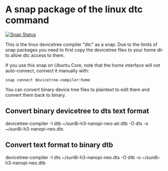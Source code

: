# A snap package of the linux dtc command

[![Snap Status](https://build.snapcraft.io/badge/ogra1/devicetree-compiler.svg)](https://build.snapcraft.io/user/ogra1/devicetree-compiler)

This is the linux devicetree compiler "dtc" as a snap.
Due to the limits of snap packages you need to first copy the devicetree files to your home dir to allow dtc access to them.

If you use this snap on Ubuntu Core, note that the home interface will not auto-connect, connect it manually with:

`snap connect devicetree-compiler:home`

You can convert binary device tree files to plaintext to edit them and convert them back to binary.

## Convert binary devicetree to dts text format

devicetree-compiler -I dtb ~/sun8i-h3-nanopi-neo-air.dtb -O dts -o ~/sun8i-h3-nanopi-neo.dts

## Convert text format to binary dtb

devicetree-compiler -I dts ~/sun8i-h3-nanopi-neo.dts -O dtb -o ~/sun8i-h3-nanopi-neo.dtb

